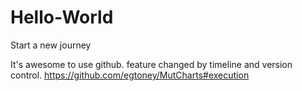 # Hello-World
Start a new journey

It's awesome to use github. feature changed by timeline and version control.
https://github.com/egtoney/MutCharts#execution
